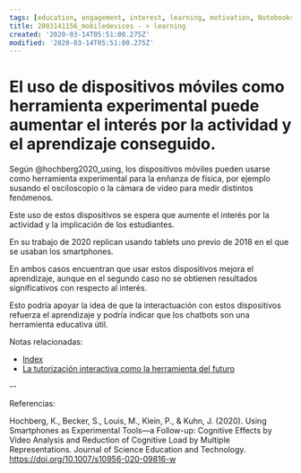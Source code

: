 ```yaml
---
tags: [education, engagement, interest, learning, motivation, Notebooks/education, Notebooks/motivation, workingmemory, chatbots]
title: 2003141156_mobiledevices - > learning
created: '2020-03-14T05:51:00.275Z'
modified: '2020-03-14T05:51:00.275Z'
---
```


# El uso de dispositivos móviles como herramienta experimental puede aumentar el interés por la actividad y el aprendizaje conseguido.

Según @hochberg2020_using, los dispositivos móviles pueden usarse como herramienta experimental para la enñanza de física, por ejemplo susando el osciloscopio o la cámara de video para medir distintos fenómenos.

Este uso de estos dispositivos se espera que aumente el interés por la actividad y la implicación de los estudiantes. 

En su trabajo de 2020 replican usando tablets uno previo de 2018 en el que se usaban los smartphones.

En ambos casos encuentran que usar estos dispositivos mejora el aprendizaje, aunque en el segundo caso no se obtienen resultados significativos con respecto al interés.

Esto podría apoyar la idea de que la interactuación con estos dispositivos refuerza el aprendizaje y podría indicar que los chatbots son una herramienta educativa útil.

Notas relacionadas:


- [Index](_2003101705_index.md)
- [La tutorización interactiva como la herramienta del futuro](2003101700_aprendizaje_interactivo_educacion_futuro.md)

--

Referencias:

Hochberg, K., Becker, S., Louis, M., Klein, P., & Kuhn, J. (2020). Using Smartphones as Experimental Tools—a Follow-up: Cognitive Effects by Video Analysis and Reduction of Cognitive Load by Multiple Representations. Journal of Science Education and Technology. https://doi.org/10.1007/s10956-020-09816-w

